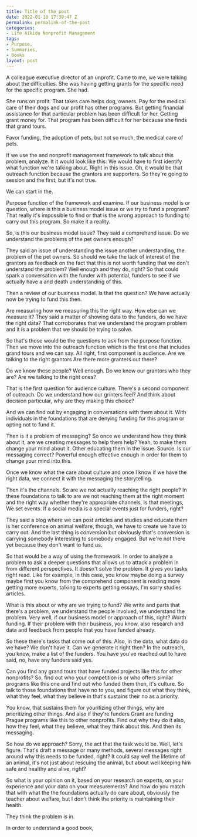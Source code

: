 ```yaml
---
title: Title of the post
date: 2022-01-10 17:30:47 Z
permalink: permalink-of-the-post
categories:
- Life Aikido Nonprofit Management
tags:
- Purpose,
- Summaries,
- Books
layout: post
---
```


A colleague executive director of an unprofit. Came to me, we were talking about the difficulties. She was having getting grants for the specific need for the specific program. She had.

She runs on profit. That takes care helps dog, owners. Pay for the medical care of their dogs and our profit has other programs. But getting financial assistance for that particular problem has been difficult for her. Getting grant money for. That program has been difficult for her because she finds that grand tours.

Favor funding, the adoption of pets, but not so much, the medical care of pets.

If we use the and nonprofit management framework to talk about this problem, analyze. It it would look like this. We would have to first identify what function we're talking about. Right in this issue. Oh, it would be that outreach function because the grantors are supporters. So they're going to session and the first, but it's not true.

We can start in the.

Purpose function of the framework and examine. If our business model is or question, where is this a business model issue or we try to fund a program? That really it's impossible to find or that is the wrong approach to funding to carry out this program. So make it a reality.

So, is this our business model issue? They said a comprehend issue. Do we understand the problems of the pet owners enough?

They said an issue of understanding the issue another understanding, the problem of the pet owners. So should we take the lack of interest of the grantors as feedback on the fact that this is not worth funding that we don't understand the problem? Well enough and they do, right? So that could spark a conversation with the funder with potential, funders to see if we actually have a and death understanding of this.

Then a review of our business model. Is that the question? We have actually now be trying to fund this then.

Are measuring how we measuring this the right way. How else can we measure it? They said a matter of showing data to the funders, do we have the right data? That corroborates that we understand the program problem and it is a problem that we should be trying to solve.

So that's those would be the questions to ask from the purpose function. Then we move into the outreach function which is the first one that includes grand tours and we can say. All right, first component is audience. Are we talking to the right grantors Are there more granters out there?

Do we know these people? Well enough. Do we know our grantors who they are? Are we talking to the right ones?

That is the first question for audience culture. There's a second component of outreach. Do we understand how our grinters feel? And think about decision particular, why are they making this choice?

And we can find out by engaging in conversations with them about it. With individuals in the foundations that are denying funding for this program or opting not to fund it.

Then is it a problem of messaging? So once we understand how they think about it, are we creating messages to help them help? Yeah, to make them change your mind about it. Other educating them in the issue. Source. Is our messaging correct? Powerful enough effective enough in order for them to change your mind into this.

Once we know what the care about culture and once I know if we have the right data, we connect it with the messaging the storytelling.

Then it's the channels. So are we not actually reaching the right people? In these foundations to talk to are we not reaching them at the right moment and the right way whether they're appropriate channels, Is that meetings, We set events. If a social media is a special events just for funders, right?

They said a blog where we can post articles and studies and educate them is her conference on animal welfare, though, we have to create we have to carry out. And the last thing is conversion but obviously that's conversion is carrying somebody interesting to somebody engaged. But we're not there yet because they don't want to fund us.

So that would be a way of using the framework. In order to analyze a problem to ask a deeper questions that allows us to attack a problem in from different perspectives. It doesn't solve the problem. It gives you tasks right read. Like for example, in this case, you know maybe doing a survey maybe first you know from the comprehend component is reading more getting more experts, talking to experts getting essays, I'm sorry studies articles.

What is this about or why are we trying to fund? We write and parts that there's a problem, we understand the people involved, we understand the problem. Very well, if our business model or approach of this, right? Worth funding. If their problem with their business, you know, also research and data and feedback from people that you have funded already.

So these there's tasks that come out of this. Also, in the data, what data do we have? We don't have it. Can we generate it right then? In the outreach, you know, make a list of the funders. You have you've reached out to have said, no, have any funders said yes.

Can you find any grand tours that have funded projects like this for other nonprofits? So, find out who your competition is or who offers similar programs like this one and find out who funded them then, it's culture. So talk to those foundations that have no to you, and figure out what they think, what they feel, what they believe in that's sustains their no as a priority.

You know, that sustains them for youritizing other things, why are prioritizing other things. And also if they're funders Grant are funding Prague programs like this to other nonprofits. Find out why they do it also, how they feel, what they believe, what they think about this. And then its messaging.

So how do we approach? Sorry, the act that the task would be. Well, let's figure. That's draft a message or many methods, several messages right around why this needs to be funded, right? It could say well the lifetime of an animal, it's not just about rescuing the animal, but about well keeping him safe and healthy and alive, right?

So what is your opinion on it, based on your research on experts, on your experience and your data on your measurements? And how do you match that with what the the foundations actually do care about, obviously the teacher about welfare, but I don't think the priority is maintaining their health.

They think the problem is in.

In order to understand a good book,
